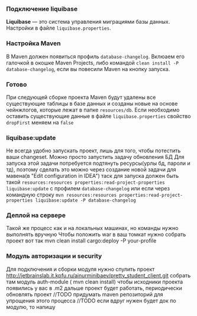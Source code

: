 ### Подключение liquibase

**Liquibase** — это система управления миграциями базы данных.
Настройки в файле `liquibase.properties`.

### Настройка Maven

В Maven должен появиться профиль `database-changelog`.
Вклюаем его галочкой в окошке Maven Projects, либо командой `clean install -P database-changelog`, если
вы повесили Maven на кнопку запуска.

### Готово

При следующей сборке проекта Maven будут удалены все существующие таблицы в базе данных и
созданы новые на основе чейнжлогов, которые лежат в папке `resources/db`. Если необходимо
оставить существующие данные в файле `liquibase.properties` свойство `dropFirst` меняем на `false`

### liquibase:update

Не всегда удобно запускать проект, лишь для того, чтобы потестить ваши changeset.
Можно просто запустить задачу обновления БД
Для запуска этой задачи потребуется подтянуть ресурсы(урлы бд, пароли и тд), поэтому
сделать это можно через создание новой задачи для мавена(в "Edit configuration in IDEA")
таск для запуска должен быть такой
`resources:resources properties:read-project-properties liquibase:update`
с профилем `database-changelog`
или если через командную строку
`mvn resources:resources properties:read-project-properties liquibase:update -P database-changelog`


### Деплой на сервере
Такой же процесс как и на локальных машинах, но команды нужно выполнять вручную
Чтобы положить war в ваш томкат нужно собрать проект вот так
 mvn clean install cargo:deploy -P your-profile
 
### Модуль авторизации и security
Для подключения и сборки модуля нужно спулить проект http://jetbrainslab.it.kpfu.ru/ainurminibaev/pretty_student_client.git
собрать там модуль auth-module ( mvn clean install) чтобы исходники проекта появились у вас в .m2
дальше проект будет работать, периодически обновлять проект
//TODO придумать maven репозиторий для упрощения этого процесса
//TODO если вдруг нужен будет док по модулю, то напишу
